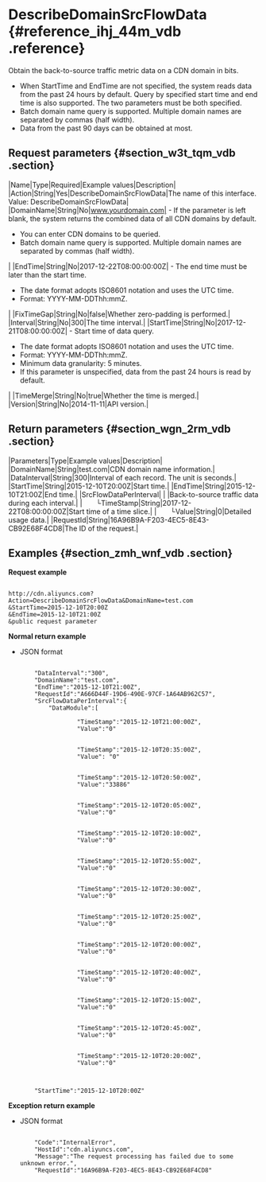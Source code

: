 # DescribeDomainSrcFlowData {#reference_ihj_44m_vdb .reference}

Obtain the back-to-source traffic metric data on a CDN domain in bits.

-   When StartTime and EndTime are not specified, the system reads data from the past 24 hours by default. Query by specified start time and end time is also supported. The two parameters must be both specified.
-   Batch domain name query is supported. Multiple domain names are separated by commas \(half width\).
-   Data from the past 90 days can be obtained at most.

## Request parameters {#section_w3t_tqm_vdb .section}

|Name|Type|Required|Example values|Description|
|Action|String|Yes|DescribeDomainSrcFlowData|The name of this interface. Value: DescribeDomainSrcFlowData|
|DomainName|String|No|www.yourdomain.com| -   If the parameter is left blank, the system returns the combined data of all CDN domains by default.
-   You can enter CDN domains to be queried.
-   Batch domain name query is supported. Multiple domain names are separated by commas \(half width\).

 |
|EndTime|String|No|2017-12-22T08:00:00:00Z| -   The end time must be later than the start time.
-   The date format adopts ISO8601 notation and uses the UTC time.
-   Format: YYYY-MM-DDThh:mmZ.

 |
|FixTimeGap|String|No|false|Whether zero-padding is performed.|
|Interval|String|No|300|The time interval.|
|StartTime|String|No|2017-12-21T08:00:00:00Z| -   Start time of data query.
-   The date format adopts ISO8601 notation and uses the UTC time.
-   Format: YYYY-MM-DDThh:mmZ.
-   Minimum data granularity: 5 minutes.
-   If this parameter is unspecified, data from the past 24 hours is read by default.

 |
|TimeMerge|String|No|true|Whether the time is merged.|
|Version|String|No|2014-11-11|API version.|

## Return parameters {#section_wgn_2rm_vdb .section}

|Parameters|Type|Example values|Description|
|DomainName|String|test.com|CDN domain name information.|
|DataInterval|String|300|Interval of each record. The unit is seconds.|
|StartTime|String|2015-12-10T20:00Z|Start time.|
|EndTime|String|2015-12-10T21:00Z|End time.|
|SrcFlowDataPerInterval| | |Back-to-source traffic data during each interval.|
|  └TimeStamp|String|2017-12-22T08:00:00:00Z|Start time of a time slice.|
|  └Value|String|0|Detailed usage data.|
|RequestId|String|16A96B9A-F203-4EC5-8E43-CB92E68F4CD8|The ID of the request.|

## Examples {#section_zmh_wnf_vdb .section}

**Request example**

```

http://cdn.aliyuncs.com?Action=DescribeDomainSrcFlowData&DomainName=test.com
&StartTime=2015-12-10T20:00Z
&EndTime=2015-12-10T21:00Z
&public request parameter
```

**Normal return example**

-   JSON format

    ```
    
        "DataInterval":"300",
        "DomainName":"test.com",
        "EndTime":"2015-12-10T21:00Z",
        "RequestId":"A666D44F-19D6-490E-97CF-1A64AB962C57",
        "SrcFlowDataPerInterval":{
            "DataModule":[
                
                    "TimeStamp":"2015-12-10T21:00:00Z",
                    "Value":"0"
                
                
                    "TimeStamp":"2015-12-10T20:35:00Z",
                    "Value": "0"
                
                
                    "TimeStamp":"2015-12-10T20:50:00Z",
                    "Value":"33886"
                
                
                    "TimeStamp":"2015-12-10T20:05:00Z",
                    "Value":"0"
                
                
                    "TimeStamp":"2015-12-10T20:10:00Z",
                    "Value":"0"
                
                
                    "TimeStamp":"2015-12-10T20:55:00Z",
                    "Value":"0"
                
                
                    "TimeStamp":"2015-12-10T20:30:00Z",
                    "Value":"0"
                
                
                    "TimeStamp":"2015-12-10T20:25:00Z",
                    "Value":"0"
                
                
                    "TimeStamp":"2015-12-10T20:00:00Z",
                    "Value":"0"
                
                
                    "TimeStamp":"2015-12-10T20:40:00Z",
                    "Value":"0"
                
                
                    "TimeStamp":"2015-12-10T20:15:00Z",
                    "Value":"0"
                
                
                    "TimeStamp":"2015-12-10T20:45:00Z",
                    "Value":"0"
                
                
                    "TimeStamp":"2015-12-10T20:20:00Z",
                    "Value":"0"
                
            
        
        "StartTime":"2015-12-10T20:00Z"
    
    ```


**Exception return example**

-   JSON format

    ```
    
        "Code":"InternalError",
        "HostId":"cdn.aliyuncs.com",
        "Message":"The request processing has failed due to some unknown error.",
        "RequestId":"16A96B9A-F203-4EC5-8E43-CB92E68F4CD8"
    
    ```


